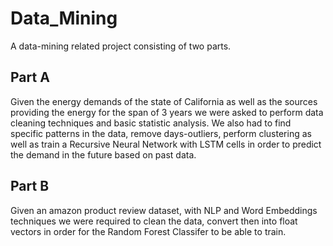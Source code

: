 # Data_Mining
A data-mining related project consisting of two parts.

## Part A
Given the energy demands of the state of California as well as the sources providing the energy for the span of 3 years we were asked to perform data cleaning
techniques and basic statistic analysis. We also had to find specific patterns in the data, remove days-outliers, perform clustering as well as train a Recursive
Neural Network with LSTM cells in order to predict the demand in the future based on past data.

## Part B
Given an amazon product review dataset, with NLP and Word Embeddings techniques we were required to clean the data, convert then into float vectors in order for the
Random Forest Classifer to be able to train.

